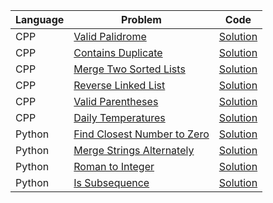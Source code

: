 | Language | Problem                                                                                   | Code                                                                                                       |
| -------- | ----------------------------------------------------------------------------------------- | ---------------------------------------------------------------------------------------------------------- |
| CPP      | [Valid Palidrome](https://leetcode.com/problems/valid-palindrome/)                        | [Solution](https://github.com/ulascan54/coding-challenge/blob/main/letcode/valid-palindrome.cpp)           |
| CPP      | [Contains Duplicate](https://leetcode.com/problems/contains-duplicate/)                   | [Solution](https://github.com/ulascan54/coding-challenge/blob/main/letcode/contains-duplicate.cpp)         |
| CPP      | [Merge Two Sorted Lists](https://leetcode.com/problems/merge-two-sorted-lists/)           | [Solution](https://github.com/ulascan54/coding-challenge/blob/main/letcode/merge-two-sorted-lists.cpp)     |
| CPP      | [Reverse Linked List](https://leetcode.com/problems/reverse-linked-list/)                 | [Solution](https://github.com/ulascan54/coding-challenge/blob/main/letcode/reverse-linked-list.cpp)        |
| CPP      | [Valid Parentheses](https://leetcode.com/problems/valid-parentheses/)                     | [Solution](https://github.com/ulascan54/coding-challenge/blob/main/letcode/valid-parentheses.cpp)          |
| CPP      | [Daily Temperatures](https://leetcode.com/problems/daily-temperatures/)                   | [Solution](https://github.com/ulascan54/coding-challenge/blob/main/letcode/daily-temperatures.cpp)         |
| Python   | [Find Closest Number to Zero](https://leetcode.com/problems/find-closest-number-to-zero/) | [Solution](https://github.com/ulascan54/coding-challenge/blob/main/letcode/find-closest-number-to-zero.py) |
| Python   | [Merge Strings Alternately](https://leetcode.com/problems/merge-strings-alternately/)     | [Solution](https://github.com/ulascan54/coding-challenge/blob/main/letcode/merge-strings-alternately.py)   |
| Python   | [Roman to Integer](https://leetcode.com/problems/roman-to-integer/)                       | [Solution](https://github.com/ulascan54/coding-challenge/blob/main/letcode/roman-to-integer.py)            |
| Python   | [Is Subsequence](https://leetcode.com/problems/is-subsequence/)                           | [Solution](https://github.com/ulascan54/coding-challenge/blob/main/letcode/is-subsequence.py)              |
